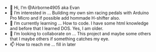 - 👋 Hi, I’m @Airborne4905 aka Evan
- 👀 I’m interested in ... Building my own sim racing pedals with Arduino Pro Micro and if possible add hommade H-shifter also.
- 🌱 I’m currently learning ...  How to code.  I have some html knowledge and before that I learned DOS.  Yes, I am older.
- 💞️ I’m looking to collaborate on ... This project and maybe some others that I maybe others if something catches my eye.
- 📫 How to reach me ... fill in later

<!---
Airborne4905/Airborne4905 is a ✨ special ✨ repository because its `README.md` (this file) appears on your GitHub profile.
You can click the Preview link to take a look at your changes.
--->
